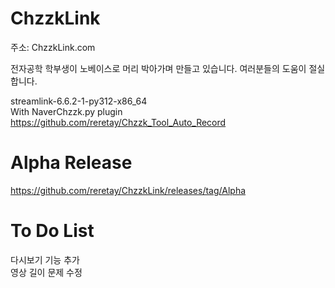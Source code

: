 # ChzzkLink

주소: ChzzkLink.com

전자공학 학부생이 노베이스로 머리 박아가며 만들고 있습니다.
여러분들의 도움이 절실합니다.<br>

streamlink-6.6.2-1-py312-x86_64 <br>
With  NaverChzzk.py plugin <br>
https://github.com/reretay/Chzzk_Tool_Auto_Record

# Alpha Release
https://github.com/reretay/ChzzkLink/releases/tag/Alpha

# To Do List
다시보기 기능 추가 <br>
영상 길이 문제 수정 <br>
